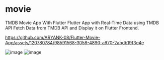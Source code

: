 # movie

TMDB Movie App With Flutter 
Flutter App with Real-Time Data using TMDB API
Fetch Data from TMDB API and Display it on Flutter Frontend.


https://github.com/ARYANK-08/Flutter-Movie-App/assets/120780784/98591568-3058-4890-a670-2abdb19f3e4e

![image](https://github.com/ARYANK-08/Flutter-Movie-App/assets/120780784/1302af68-28dc-4af7-83b2-57f66144ad6f)
![image](https://github.com/ARYANK-08/Flutter-Movie-App/assets/120780784/84fb6615-af8d-4514-8dbb-b64ff2f7f43c)
